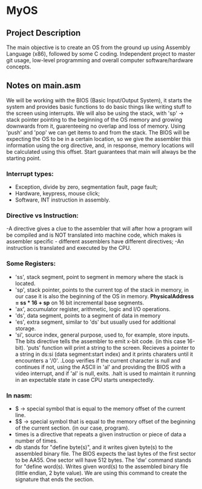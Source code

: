 # MyOS

## Project Description
The main objective is to create an OS from the ground up using Assembly Language (x86), followed by some C coding. Independent project to master git usage, low-level programming and overall computer software/hardware concepts.

## Notes on main.asm
We will be working with the BIOS (Basic Input/Output System), it starts the system and provides basic functions to do basic things like writing stuff to the screen using interrupts.
We will also be using the stack, with 'sp' -> stack pointer pointing to the beginning of the OS memory and growing downwards from it, guarenteeing no overlap and loss of memory. Using 'push' and 'pop' we can get items to and from the stack.
The BIOS will be expecting the OS to be in a certain location, so we give the assembler this information using the org directive, and, in response, memory locations will be calculated using this offset.
Start guarantees that main will always be the starting point.
### Interrupt types:
- Exception, divide by zero, segmentation fault, page fault;
- Hardware, keypress, mouse click;
- Software, INT instruction in assembly.
### Directive vs Instruction:
  -A directive gives a clue to the assembler that will after how a program will be compiled and is NOT translated into machine code, which makes is assembler specific - different assemblers have different directives;
  -An instruction is translated and executed by the CPU.
### Some Registers:
- 'ss', stack segment, point to segment in memory where the stack is located. 
- 'sp', stack pointer, points to the current top of the stack in memory, in our case it is also the beginning of the OS in memory. 
__PhysicalAddress = ss * 16 + sp__ on 16 bit incremental base segments.
- 'ax', accumulator register, arithmetic, logic and I/O operations.
- 'ds', data segment, points to a segment of data in memory
- 'es', extra segment, similar to 'ds' but usually used for additional storage.
- 'si', source index, general purpose, used to, for example, store inputs.
The bits directive tells the assembler to emit x-bit code. (in this case 16-bit).
'puts' function will print a string to the screen. Recieves a pointer to a string in ds:si (data segment:start index) and it prints charaters until it encounters a '/0'.
.Loop verifies if the current character is null and continues if not, using the ASCII in 'al' and providing the BIOS with a video interrupt, and if 'al' is null, exits.
.halt is used to maintain it running in an expectable state in case CPU starts unexpectedly.
### In nasm:
- $ -> special symbol that is equal to the memory offset of the current line.
- $$ -> special symbol that is equal to the memory offset of the beginning of the current section. (in our case, program).
- times is a directive that repeats a given instruction or piece of data a number of times.
- db stands for "define byte(s)", and it writes given byte(s) to the assembled binary file.
The BIOS expects the last bytes of the first sector to be AA55. One sector will have 512 bytes.
The 'dw' command stands for "define word(s). Writes given word(s) to the assembled binary file (little endian, 2 byte value). We are using this command to create the signature that ends the section.